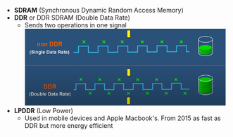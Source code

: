 - **SDRAM** (Synchronous Dynamic Random Access Memory)
- **DDR** or DDR SDRAM (Double Data Rate)
    - Sends two operations in one signal
    ![RAM](RAM.png)
- **LPDDR** (Low Power)
    - Used in mobile devices and Apple Macbook's. From 2015 as fast as DDR but more energy efficient